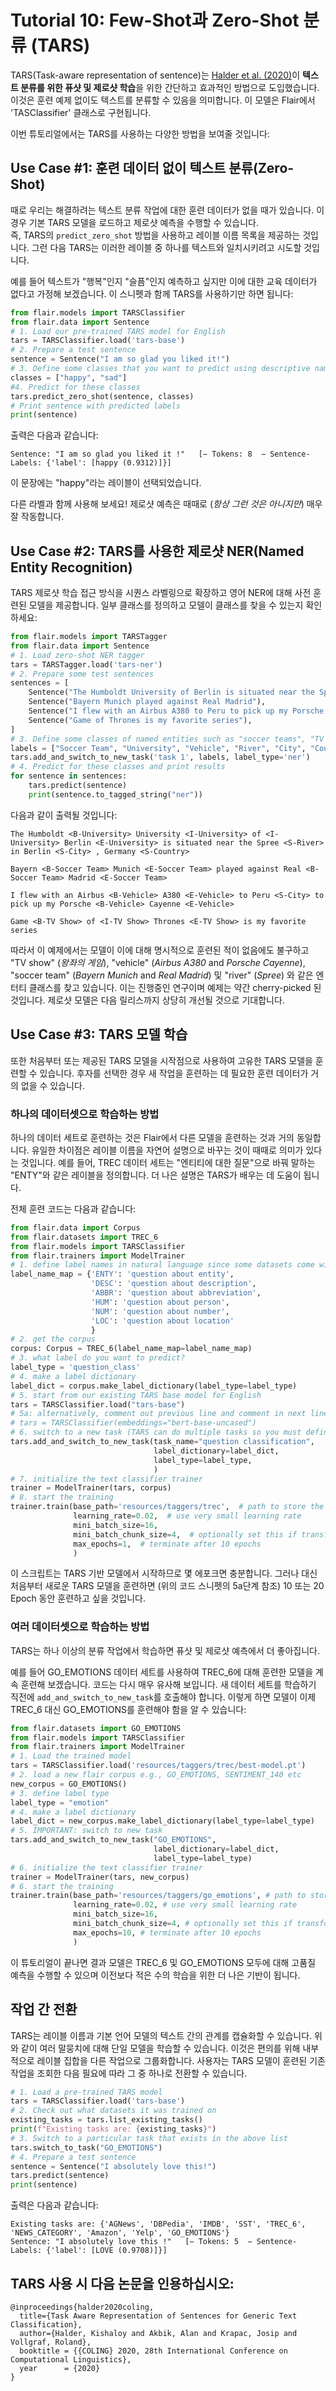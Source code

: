 # Tutorial 10: Few-Shot과 Zero-Shot 분류 (TARS)

TARS(Task-aware representation of sentence)는 [Halder et al. (2020)](https://kishaloyhalder.github.io/pdfs/tars_coling2020.pdf)이 **텍스트 분류를 위한 퓨샷 및 제로샷 학습**을 위한 간단하고 효과적인 방법으로 도입했습니다.
이것은 훈련 예제 없이도 텍스트를 분류할 수 있음을 의미합니다.
이 모델은 Flair에서 'TASClassifier' 클래스로 구현됩니다.
 
이번 튜토리얼에서는 TARS를 사용하는 다양한 방법을 보여줄 것입니다:

    
## Use Case #1: 훈련 데이터 없이 텍스트 분류(Zero-Shot)

때로 우리는 해결하려는 텍스트 분류 작업에 대한 훈련 데이터가 없을 때가 있습니다. 이 경우 기본 TARS 모델을 로드하고 제로샷 예측을 수행할 수 있습니다.   
즉, TARS의 `predict_zero_shot` 방법을 사용하고 레이블 이름 목록을 제공하는 것입니다. 그런 다음 TARS는 이러한 레이블 중 하나를 텍스트와 일치시키려고 시도할 것입니다.

예를 들어 텍스트가 "행복"인지 "슬픔"인지 예측하고 싶지만 이에 대한 교육 데이터가 없다고 가정해 보겠습니다.
이 스니펫과 함께 TARS를 사용하기만 하면 됩니다:

```python
from flair.models import TARSClassifier
from flair.data import Sentence
# 1. Load our pre-trained TARS model for English
tars = TARSClassifier.load('tars-base')
# 2. Prepare a test sentence
sentence = Sentence("I am so glad you liked it!")
# 3. Define some classes that you want to predict using descriptive names
classes = ["happy", "sad"]
#4. Predict for these classes
tars.predict_zero_shot(sentence, classes)
# Print sentence with predicted labels
print(sentence)
```

출력은 다음과 같습니다:   

```console
Sentence: "I am so glad you liked it !"   [− Tokens: 8  − Sentence-Labels: {'label': [happy (0.9312)]}]
```

이 문장에는 "happy"라는 레이블이 선택되었습니다.

다른 라벨과 함께 사용해 보세요! 제로샷 예측은 때때로 (*항상 그런 것은 아니지만*) 매우 잘 작동합니다.

## Use Case #2: TARS를 사용한 제로샷 NER(Named Entity Recognition)

TARS 제로샷 학습 접근 방식을 시퀀스 라벨링으로 확장하고 영어 NER에 대해 사전 훈련된 모델을 제공합니다. 일부 클래스를 정의하고 모델이 클래스를 찾을 수 있는지 확인하세요:

```python
from flair.models import TARSTagger
from flair.data import Sentence
# 1. Load zero-shot NER tagger
tars = TARSTagger.load('tars-ner')
# 2. Prepare some test sentences
sentences = [
    Sentence("The Humboldt University of Berlin is situated near the Spree in Berlin, Germany"),
    Sentence("Bayern Munich played against Real Madrid"),
    Sentence("I flew with an Airbus A380 to Peru to pick up my Porsche Cayenne"),
    Sentence("Game of Thrones is my favorite series"),
]
# 3. Define some classes of named entities such as "soccer teams", "TV shows" and "rivers"
labels = ["Soccer Team", "University", "Vehicle", "River", "City", "Country", "Person", "Movie", "TV Show"]
tars.add_and_switch_to_new_task('task 1', labels, label_type='ner')
# 4. Predict for these classes and print results
for sentence in sentences:
    tars.predict(sentence)
    print(sentence.to_tagged_string("ner"))
```

다음과 같이 출력될 것입니다:

```console
The Humboldt <B-University> University <I-University> of <I-University> Berlin <E-University> is situated near the Spree <S-River> in Berlin <S-City> , Germany <S-Country>

Bayern <B-Soccer Team> Munich <E-Soccer Team> played against Real <B-Soccer Team> Madrid <E-Soccer Team>

I flew with an Airbus <B-Vehicle> A380 <E-Vehicle> to Peru <S-City> to pick up my Porsche <B-Vehicle> Cayenne <E-Vehicle>

Game <B-TV Show> of <I-TV Show> Thrones <E-TV Show> is my favorite series
```


따라서 이 예제에서는 모델이 이에 대해 명시적으로 훈련된 적이 없음에도 불구하고 "TV show" (_왕좌의 게임_), "vehicle" (_Airbus A380_ and _Porsche Cayenne_),
"soccer team" (_Bayern Munich_ and _Real Madrid_) 및 "river" (_Spree_) 와 같은 엔터티 클래스를 찾고 있습니다.
이는 진행중인 연구이며 예제는 약간 cherry-picked 된 것입니다. 제로샷 모델은 다음 릴리스까지 상당히 개선될 것으로 기대합니다.

## Use Case #3: TARS 모델 학습 

또한 처음부터 또는 제공된 TARS 모델을 시작점으로 사용하여 고유한 TARS 모델을 훈련할 수 있습니다. 후자를 선택한 경우 새 작업을 훈련하는 데 필요한 훈련 데이터가 거의 없을 수 있습니다.

### 하나의 데이터셋으로 학습하는 방법

하나의 데이터 세트로 훈련하는 것은 Flair에서 다른 모델을 훈련하는 것과 거의 동일합니다. 유일한 차이점은 레이블 이름을 자연어 설명으로 바꾸는 것이 때때로 의미가 있다는 것입니다.
예를 들어, TREC 데이터 세트는 "엔티티에 대한 질문"으로 바꿔 말하는 "ENTY"와 같은 레이블을 정의합니다. 더 나은 설명은 TARS가 배우는 데 도움이 됩니다.

전체 훈련 코드는 다음과 같습니다:

```python
from flair.data import Corpus
from flair.datasets import TREC_6
from flair.models import TARSClassifier
from flair.trainers import ModelTrainer
# 1. define label names in natural language since some datasets come with cryptic set of labels
label_name_map = {'ENTY': 'question about entity',
                  'DESC': 'question about description',
                  'ABBR': 'question about abbreviation',
                  'HUM': 'question about person',
                  'NUM': 'question about number',
                  'LOC': 'question about location'
                  }
# 2. get the corpus
corpus: Corpus = TREC_6(label_name_map=label_name_map)
# 3. what label do you want to predict?
label_type = 'question_class'
# 4. make a label dictionary
label_dict = corpus.make_label_dictionary(label_type=label_type)
# 5. start from our existing TARS base model for English
tars = TARSClassifier.load("tars-base")
# 5a: alternatively, comment out previous line and comment in next line to train a new TARS model from scratch instead
# tars = TARSClassifier(embeddings="bert-base-uncased")
# 6. switch to a new task (TARS can do multiple tasks so you must define one)
tars.add_and_switch_to_new_task(task_name="question classification",
                                label_dictionary=label_dict,
                                label_type=label_type,
                                )
# 7. initialize the text classifier trainer
trainer = ModelTrainer(tars, corpus)
# 8. start the training
trainer.train(base_path='resources/taggers/trec',  # path to store the model artifacts
              learning_rate=0.02,  # use very small learning rate
              mini_batch_size=16,
              mini_batch_chunk_size=4,  # optionally set this if transformer is too much for your machine
              max_epochs=1,  # terminate after 10 epochs
              )
```

이 스크립트는 TARS 기반 모델에서 시작하므로 몇 에포크면 충분합니다. 그러나 대신 처음부터 새로운 TARS 모델을 훈련하면
(위의 코드 스니펫의 5a단계 참조) 10 또는 20 Epoch 동안 훈련하고 싶을 것입니다.


### 여러 데이터셋으로 학습하는 방법

TARS는 하나 이상의 분류 작업에서 학습하면 퓨샷 및 제로샷 예측에서 더 좋아집니다.

예를 들어 GO_EMOTIONS 데이터 세트를 사용하여 TREC_6에 대해 훈련한 모델을 계속 훈련해 보겠습니다. 코드는 다시 매우 유사해 보입니다. 새 데이터 세트를 학습하기 직전에 `add_and_switch_to_new_task`를 호출해야 합니다.
이렇게 하면 모델이 이제 TREC_6 대신 GO_EMOTIONS를 훈련해야 함을 알 수 있습니다:

```python
from flair.datasets import GO_EMOTIONS
from flair.models import TARSClassifier
from flair.trainers import ModelTrainer
# 1. Load the trained model
tars = TARSClassifier.load('resources/taggers/trec/best-model.pt')
# 2. load a new flair corpus e.g., GO_EMOTIONS, SENTIMENT_140 etc
new_corpus = GO_EMOTIONS()
# 3. define label type
label_type = "emotion"
# 4. make a label dictionary
label_dict = new_corpus.make_label_dictionary(label_type=label_type)
# 5. IMPORTANT: switch to new task
tars.add_and_switch_to_new_task("GO_EMOTIONS",
                                label_dictionary=label_dict,
                                label_type=label_type)
# 6. initialize the text classifier trainer
trainer = ModelTrainer(tars, new_corpus)
# 6. start the training
trainer.train(base_path='resources/taggers/go_emotions', # path to store the model artifacts
              learning_rate=0.02, # use very small learning rate
              mini_batch_size=16,
              mini_batch_chunk_size=4, # optionally set this if transformer is too much for your machine
              max_epochs=10, # terminate after 10 epochs
              )
```

이 튜토리얼이 끝나면 결과 모델은 TREC_6 및 GO_EMOTIONS 모두에 대해 고품질 예측을 수행할 수 있으며 이전보다 적은 수의 학습을 위한 더 나은 기반이 됩니다.



## 작업 간 전환

TARS는 레이블 이름과 기본 언어 모델의 텍스트 간의 관계를 캡슐화할 수 있습니다. 위와 같이 여러 말뭉치에 대해 단일 모델을 학습할 수 있습니다. 
이것은 편의를 위해 내부적으로 레이블 집합을 다른 작업으로 그룹화합니다. 사용자는 TARS 모델이 훈련된 기존 작업을 조회한 다음 필요에 따라 그 중 하나로 전환할 수 있습니다.

```python
# 1. Load a pre-trained TARS model
tars = TARSClassifier.load('tars-base')
# 2. Check out what datasets it was trained on
existing_tasks = tars.list_existing_tasks()
print(f"Existing tasks are: {existing_tasks}")
# 3. Switch to a particular task that exists in the above list
tars.switch_to_task("GO_EMOTIONS")
# 4. Prepare a test sentence
sentence = Sentence("I absolutely love this!")
tars.predict(sentence)
print(sentence)
```
출력은 다음과 같습니다: 
```
Existing tasks are: {'AGNews', 'DBPedia', 'IMDB', 'SST', 'TREC_6', 'NEWS_CATEGORY', 'Amazon', 'Yelp', 'GO_EMOTIONS'}
Sentence: "I absolutely love this !"   [− Tokens: 5  − Sentence-Labels: {'label': [LOVE (0.9708)]}]
```

## TARS 사용 시 다음 논문을 인용하십시오:

```
@inproceedings{halder2020coling,
  title={Task Aware Representation of Sentences for Generic Text Classification},
  author={Halder, Kishaloy and Akbik, Alan and Krapac, Josip and Vollgraf, Roland},
  booktitle = {{COLING} 2020, 28th International Conference on Computational Linguistics},
  year      = {2020}
}
```
